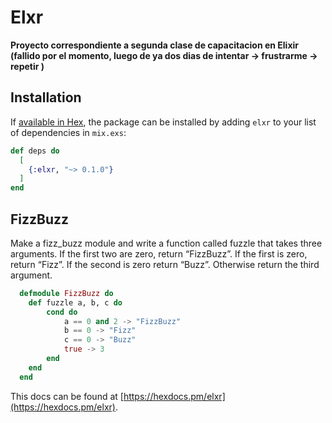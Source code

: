 # Elxr

**Proyecto correspondiente a segunda clase de capacitacion en Elixir (fallido por el momento, luego de ya dos dias de intentar -> frustrarme -> repetir )**

## Installation

If [available in Hex](https://hex.pm/docs/publish), the package can be installed
by adding `elxr` to your list of dependencies in `mix.exs`:

```elixir
def deps do
  [
    {:elxr, "~> 0.1.0"}
  ]
end
```
## FizzBuzz
Make a fizz_buzz module and write a function called fuzzle that takes three arguments. If the first two are zero, return “FizzBuzz”. If the first is zero, return “Fizz”. If the second is zero return “Buzz”. Otherwise return the third argument.

```elixir
  defmodule FizzBuzz do
    def fuzzle a, b, c do
        cond do
            a == 0 and 2 -> "FizzBuzz"
            b == 0 -> "Fizz"
            c == 0 -> "Buzz"
            true -> 3
        end
    end
  end
```


This docs can be found at [https://hexdocs.pm/elxr](https://hexdocs.pm/elxr).

